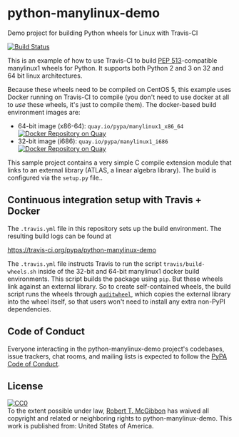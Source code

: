 python-manylinux-demo
=====================
Demo project for building Python wheels for Linux with Travis-CI

[![Build Status](https://travis-ci.org/pypa/python-manylinux-demo.svg?branch=master)](https://travis-ci.org/pypa/python-manylinux-demo)


This is an example of how to use Travis-CI to build
[PEP 513](https://www.python.org/dev/peps/pep-0513/)-compatible manylinux1
wheels for Python. It supports both Python 2 and 3 on 32 and 64 bit linux
architectures.

Because these wheels need to be compiled on CentOS 5, this example uses Docker
running on Travis-CI to compile (you don't need to use docker at all to _use_
these wheels, it's just to compile them). The docker-based build environment
images are:

- 64-bit image (x86-64): ``quay.io/pypa/manylinux1_x86_64`` [![Docker Repository on Quay](https://quay.io/repository/pypa/manylinux1_x86_64/status "Docker Repository on Quay")](https://quay.io/repository/pypa/manylinux1_x86_64)
- 32-bit image (i686): ``quay.io/pypa/manylinux1_i686`` [![Docker Repository on Quay](https://quay.io/repository/pypa/manylinux1_i686/status "Docker Repository on Quay")](https://quay.io/repository/pypa/manylinux1_i686)

This sample project contains a very simple C compile extension module that links
to an external library (ATLAS, a linear algebra library). The build is
configured via the `setup.py` file..

Continuous integration setup with Travis + Docker
-------------------------------------------------

The `.travis.yml` file in this repository sets up the build environment. The
resulting build logs can be found at

  https://travis-ci.org/pypa/python-manylinux-demo

The `.travis.yml` file instructs Travis to run the script
`travis/build-wheels.sh` inside of the 32-bit and 64-bit manylinux1 docker
build environments. This script builds the package using `pip`. But these
wheels link against an external library. So to create self-contained wheels,
the build script runs the wheels through
[`auditwheel`](https://pypi.python.org/pypi/auditwheel), which copies the external
library into the wheel itself, so that users won't need to install any extra non-PyPI
dependencies.

Code of Conduct
---------------

Everyone interacting in the python-manylinux-demo project's codebases, issue trackers,
chat rooms, and mailing lists is expected to follow the
[PyPA Code of Conduct](https://www.pypa.io/en/latest/code-of-conduct/).

License
-------

<p xmlns:dct="http://purl.org/dc/terms/" xmlns:vcard="http://www.w3.org/2001/vcard-rdf/3.0#">
  <a rel="license"
     href="https://creativecommons.org/publicdomain/zero/1.0/">
    <img src="https://i.creativecommons.org/p/zero/1.0/88x31.png" style="border-style: none;" alt="CC0" />
  </a>
  <br />
  To the extent possible under law,
  <a rel="dct:publisher"
     href="https://github.com/rmcgibbo">
    <span property="dct:title">Robert T. McGibbon</span></a>
  has waived all copyright and related or neighboring rights to
  <span property="dct:title">python-manylinux-demo</span>.
This work is published from:
<span property="vcard:Country" datatype="dct:ISO3166"
      content="US" about="https://github.com/pypa/python-manylinux-demo">
  United States of America</span>.
</p>
